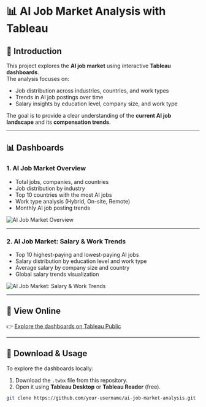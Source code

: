 # 📊 AI Job Market Analysis with Tableau

## 🚀 Introduction
This project explores the **AI job market** using interactive **Tableau dashboards**.  
The analysis focuses on:
- Job distribution across industries, countries, and work types  
- Trends in AI job postings over time  
- Salary insights by education level, company size, and work type  

The goal is to provide a clear understanding of the **current AI job landscape** and its **compensation trends**.

---

## 📊 Dashboards

### 1. AI Job Market Overview
- Total jobs, companies, and countries  
- Job distribution by industry  
- Top 10 countries with the most AI jobs  
- Work type analysis (Hybrid, On-site, Remote)  
- Monthly AI job posting trends  

![AI Job Market Overview](link-to-dashboard1-image.png)

---

### 2. AI Job Market: Salary & Work Trends
- Top 10 highest-paying and lowest-paying AI jobs  
- Salary distribution by education level and work type  
- Average salary by company size and country  
- Global salary trends visualization  

![AI Job Market: Salary & Work Trends](link-to-dashboard2-image.png)

---

## 🔗 View Online
👉 [Explore the dashboards on Tableau Public](https://public.tableau.com/views/your_dashboard_link)  

---

## 💾 Download & Usage
To explore the dashboards locally:  
1. Download the `.twbx` file from this repository.  
2. Open it using **Tableau Desktop** or **Tableau Reader** (free).  

```bash
git clone https://github.com/your-username/ai-job-market-analysis.git
